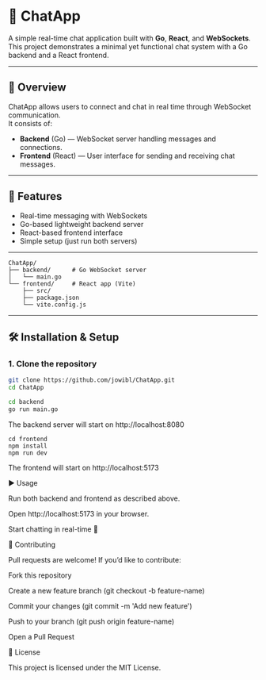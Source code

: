 # 💬 ChatApp

A simple real-time chat application built with **Go**, **React**, and **WebSockets**.  
This project demonstrates a minimal yet functional chat system with a Go backend and a React frontend.

---

## 📖 Overview
ChatApp allows users to connect and chat in real time through WebSocket communication.  
It consists of:
- **Backend** (Go) — WebSocket server handling messages and connections.
- **Frontend** (React) — User interface for sending and receiving chat messages.

---

## 🚀 Features
- Real-time messaging with WebSockets
- Go-based lightweight backend server
- React-based frontend interface
- Simple setup (just run both servers)

---

```
ChatApp/
├── backend/      # Go WebSocket server
│   └── main.go
└── frontend/     # React app (Vite)
    ├── src/
    ├── package.json
    └── vite.config.js
```


---

## 🛠️ Installation & Setup

### 1. Clone the repository
```bash
git clone https://github.com/jowibl/ChatApp.git
cd ChatApp

cd backend
go run main.go
```
The backend server will start on http://localhost:8080

```
cd frontend
npm install
npm run dev
```
The frontend will start on http://localhost:5173

▶️ Usage

Run both backend and frontend as described above.

Open http://localhost:5173
 in your browser.

Start chatting in real-time 🎉

🤝 Contributing

Pull requests are welcome! If you’d like to contribute:

Fork this repository

Create a new feature branch (git checkout -b feature-name)

Commit your changes (git commit -m 'Add new feature')

Push to your branch (git push origin feature-name)

Open a Pull Request

📜 License

This project is licensed under the MIT License.

